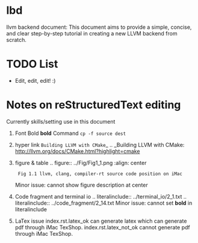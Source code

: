 lbd
===

llvm backend document:  This document aims to provide a simple, concise, and clear step-by-step tutorial in creating a new LLVM backend from scratch.


TODO List
=========
- Edit, edit, edit!  :)


Notes on reStructuredText editing
=================================
Currently skills/setting use in this document

1. Font
	Bold **bold**
	Command ``cp -f source dest``

2. hyper link
	`Building LLVM with CMake`_
		.. _Building LLVM with CMake: http://llvm.org/docs/CMake.html?highlight=cmake

3. figure & table
	.. figure:: ../Fig/Fig1_1.png
		:align: center

		Fig 1.1 llvm, clang, compiler-rt source code position on iMac

	Minor issue: cannot show figure description at center

4. Code fragment and terminal io
	.. literalinclude:: ../terminal_io/2_1.txt
	.. literalinclude:: ../code_fragment/2_14.txt
	Minor issue: cannot set **bold** in literalinclude

5. LaTex issue
	index.rst.latex_ok can generate latex which can generate pdf through iMac TexShop.
	index.rst.latex_not_ok cannot generate pdf through iMac TexShop.
